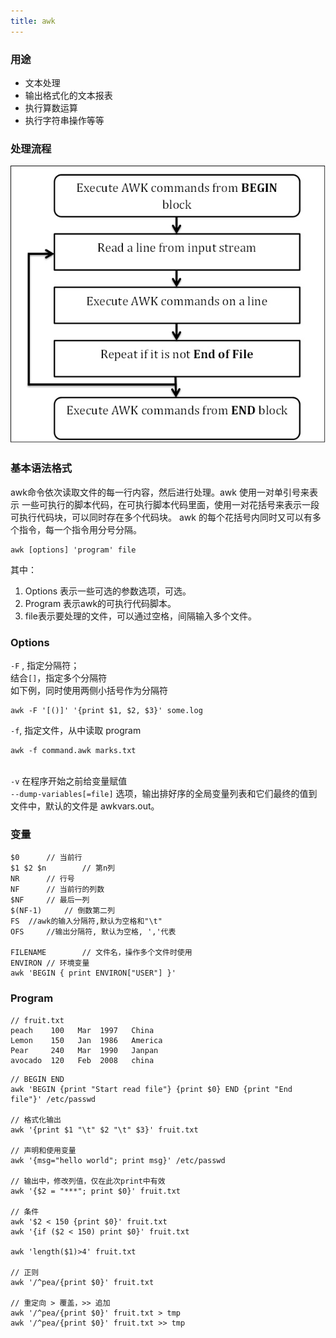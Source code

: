 ```yaml
---
title: awk
---
```


### 用途
- 文本处理
- 输出格式化的文本报表
- 执行算数运算
- 执行字符串操作等等

### 处理流程
![image.png](/img/docs/awk/process.png)

### 基本语法格式
awk命令依次读取文件的每一行内容，然后进行处理。awk 使用一对单引号来表示 一些可执行的脚本代码，在可执行脚本代码里面，使用一对花括号来表示一段可执行代码块，可以同时存在多个代码块。 awk 的每个花括号内同时又可以有多个指令，每一个指令用分号分隔。

```shell
awk [options] 'program' file
```

其中：

1. Options 表示一些可选的参数选项，可选。
2. Program 表示awk的可执行代码脚本。
3. file表示要处理的文件，可以通过空格，间隔输入多个文件。

### Options
`-F` , 指定分隔符；  
结合`[]`，指定多个分隔符  
如下例，同时使用两侧小括号作为分隔符
```shell
awk -F '[()]' '{print $1, $2, $3}' some.log
```

`-f`, 指定文件，从中读取 program
```shell
awk -f command.awk marks.txt
```
   
`-v` 在程序开始之前给变量赋值  
`--dump-variables[=file]` 选项，输出排好序的全局变量列表和它们最终的值到文件中，默认的文件是 awkvars.out。

### 变量

```shell
$0		// 当前行
$1 $2 $n		// 第n列
NR		// 行号
NF		// 当前行的列数
$NF		// 最后一列
$(NF-1)		// 倒数第二列
FS	//awk的输入分隔符,默认为空格和"\t"
OFS		//输出分隔符, 默认为空格, ','代表

FILENAME		// 文件名，操作多个文件时使用
ENVIRON // 环境变量
awk 'BEGIN { print ENVIRON["USER"] }'
```


### Program

```shell
// fruit.txt
peach    100   Mar  1997   China
Lemon    150   Jan  1986   America
Pear     240   Mar  1990   Janpan
avocado  120   Feb  2008   china
```


```shell
// BEGIN END
awk 'BEGIN {print "Start read file"} {print $0} END {print "End file"}' /etc/passwd

// 格式化输出
awk '{print $1 "\t" $2 "\t" $3}' fruit.txt

// 声明和使用变量
awk '{msg="hello world"; print msg}' /etc/passwd

// 输出中，修改列值，仅在此次print中有效
awk '{$2 = "***"; print $0}' fruit.txt

// 条件
awk '$2 < 150 {print $0}' fruit.txt
awk '{if ($2 < 150) print $0}' fruit.txt

awk 'length($1)>4' fruit.txt

// 正则
awk '/^pea/{print $0}' fruit.txt

// 重定向 > 覆盖，>> 追加
awk '/^pea/{print $0}' fruit.txt > tmp
awk '/^pea/{print $0}' fruit.txt >> tmp
```



